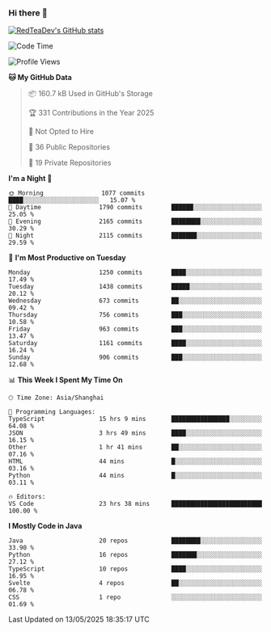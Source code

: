 ### Hi there 👋

<!--
**RedTeaDev/RedTeaDev** is a ✨ _special_ ✨ repository because its `README.md` (this file) appears on your GitHub profile.

Here are some ideas to get you started:

- 🔭 I’m currently working on ...
- 🌱 I’m currently learning ...
- 👯 I’m looking to collaborate on ...
- 🤔 I’m looking for help with ...
- 💬 Ask me about ...
- 📫 How to reach me: ...
- 😄 Pronouns: ...
- ⚡ Fun fact: ...
-->

<!--
[![wakatime](https://wakatime.com/badge/user/6b101ed0-04c0-4490-9283-eb61f2efff96.svg)](https://wakatime.com/@6b101ed0-04c0-4490-9283-eb61f2efff96)
!-->

[![RedTeaDev's GitHub stats](https://github-readme-stats.vercel.app/api?username=RedTeaDev\&include_all_commits=true)](https://github.com/anuraghazra/github-readme-stats)
<!--
[![willianrod's wakatime stats](https://github-readme-stats.vercel.app/api/wakatime?username=RedTeaDev)](https://github.com/anuraghazra/github-readme-stats)
!-->
<!--START_SECTION:waka-->
![Code Time](http://img.shields.io/badge/Code%20Time-3%2C227%20hrs%208%20mins-blue)

![Profile Views](http://img.shields.io/badge/Profile%20Views-0-blue)

**🐱 My GitHub Data** 

> 📦 160.7 kB Used in GitHub's Storage 
 > 
> 🏆 331 Contributions in the Year 2025
 > 
> 🚫 Not Opted to Hire
 > 
> 📜 36 Public Repositories 
 > 
> 🔑 19 Private Repositories 
 > 
**I'm a Night 🦉** 

```text
🌞 Morning                1077 commits        ████░░░░░░░░░░░░░░░░░░░░░   15.07 % 
🌆 Daytime                1790 commits        ██████░░░░░░░░░░░░░░░░░░░   25.05 % 
🌃 Evening                2165 commits        ████████░░░░░░░░░░░░░░░░░   30.29 % 
🌙 Night                  2115 commits        ███████░░░░░░░░░░░░░░░░░░   29.59 % 
```
📅 **I'm Most Productive on Tuesday** 

```text
Monday                   1250 commits        ████░░░░░░░░░░░░░░░░░░░░░   17.49 % 
Tuesday                  1438 commits        █████░░░░░░░░░░░░░░░░░░░░   20.12 % 
Wednesday                673 commits         ██░░░░░░░░░░░░░░░░░░░░░░░   09.42 % 
Thursday                 756 commits         ███░░░░░░░░░░░░░░░░░░░░░░   10.58 % 
Friday                   963 commits         ███░░░░░░░░░░░░░░░░░░░░░░   13.47 % 
Saturday                 1161 commits        ████░░░░░░░░░░░░░░░░░░░░░   16.24 % 
Sunday                   906 commits         ███░░░░░░░░░░░░░░░░░░░░░░   12.68 % 
```


📊 **This Week I Spent My Time On** 

```text
🕑︎ Time Zone: Asia/Shanghai

💬 Programming Languages: 
TypeScript               15 hrs 9 mins       ████████████████░░░░░░░░░   64.08 % 
JSON                     3 hrs 49 mins       ████░░░░░░░░░░░░░░░░░░░░░   16.15 % 
Other                    1 hr 41 mins        ██░░░░░░░░░░░░░░░░░░░░░░░   07.16 % 
HTML                     44 mins             █░░░░░░░░░░░░░░░░░░░░░░░░   03.16 % 
Python                   44 mins             █░░░░░░░░░░░░░░░░░░░░░░░░   03.11 % 

🔥 Editors: 
VS Code                  23 hrs 38 mins      █████████████████████████   100.00 % 
```

**I Mostly Code in Java** 

```text
Java                     20 repos            ████████░░░░░░░░░░░░░░░░░   33.90 % 
Python                   16 repos            ███████░░░░░░░░░░░░░░░░░░   27.12 % 
TypeScript               10 repos            ████░░░░░░░░░░░░░░░░░░░░░   16.95 % 
Svelte                   4 repos             ██░░░░░░░░░░░░░░░░░░░░░░░   06.78 % 
CSS                      1 repo              ░░░░░░░░░░░░░░░░░░░░░░░░░   01.69 % 
```




 Last Updated on 13/05/2025 18:35:17 UTC
<!--END_SECTION:waka-->


